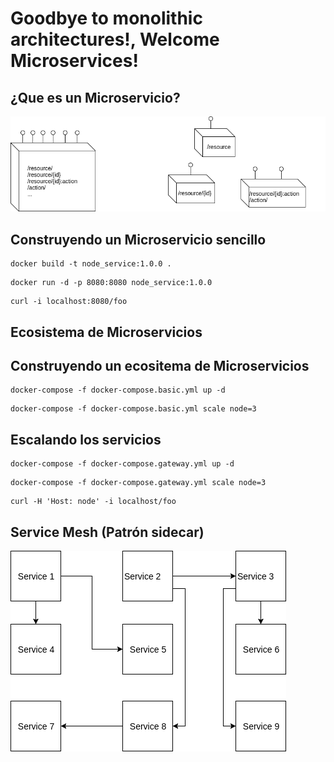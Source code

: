 #  Goodbye to monolithic architectures!, Welcome Microservices!

## ¿Que es un Microservicio?

![Arquitectura Monolítica VS Arquitectura de Microservicios](./_assets/monolithic_vs_microservices.png)

## Construyendo un Microservicio sencillo

```
docker build -t node_service:1.0.0 .
```

```
docker run -d -p 8080:8080 node_service:1.0.0
```

```
curl -i localhost:8080/foo
```

## Ecosistema de Microservicios

## Construyendo un ecositema de Microservicios

```
docker-compose -f docker-compose.basic.yml up -d 
```

```
docker-compose -f docker-compose.basic.yml scale node=3
```

## Escalando los servicios

```
docker-compose -f docker-compose.gateway.yml up -d 
```

```
docker-compose -f docker-compose.gateway.yml scale node=3
```

```
curl -H 'Host: node' -i localhost/foo
```

## Service Mesh (Patrón sidecar)

![Malla de Servicios](./_assets/service_mesh.png)

